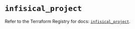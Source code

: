 # `infisical_project`

Refer to the Terraform Registry for docs: [`infisical_project`](https://registry.terraform.io/providers/infisical/infisical/0.15.41/docs/resources/project).
